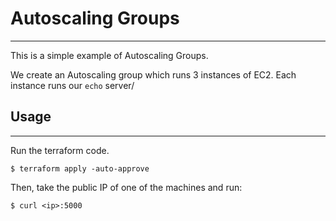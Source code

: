 # Autoscaling Groups
---

This is a simple example of Autoscaling Groups.

We create an Autoscaling group which runs 3 instances of EC2. Each instance runs our `echo` server/

## Usage
---

Run the terraform code.
```
$ terraform apply -auto-approve
```

Then, take the public IP of one of the machines and run:
```
$ curl <ip>:5000
```

